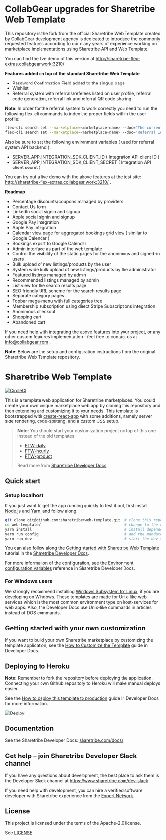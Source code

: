 # CollabGear upgrades for Sharetribe Web Template

This repository is the fork from the official Sharetribe Web Template created by CollabGear
development agency is dedicated to introduce the commonly requested features according to our
many years of experience working on marketplace implementations using Sharetribe API and Web Template.

You can find the live demo of this version at http://sharetribe-flex-extras.collabgear.work:3210/

**Features added on top of the standard Sharetribe Web Template**

- Password Confirmation Field added to the singup page
- Wishlist
- Referral system with referrals/referees listed on user profile, referral code generation, referral link and referral QR code sharing

**Note**: In order for the referral system to work correctly you need to run the following flex-cli
commands to index the proper fields within the user profile:

```sh
flex-cli search set --marketplace=<marketplace-name> --doc="The current user own referral Id" --schema-for=userProfile --key=referralOwnId --scope=public --type=enum
flex-cli search set --marketplace=<marketplace-name> --doc="Referral Id of the user who invited the current user to the platform" --schema-for=userProfile --key=referralId --scope=public --type=enum
```

Also be sure to set the following environment variables ( used for referral system API backend ):
- SERVER_APP_INTEGRATION_SDK_CLIENT_ID ( Integration API client ID )
- SERVER_APP_INTEGRATION_SDK_CLIENT_SECRET ( Integration API client secret )

You can try out a live demo with the above features at the test site: http://sharetribe-flex-extras.collabgear.work:3210/ .

**Roadmap**

- Percentage discounts/coupons managed by providers
- Contact Us form
- LinkedIn social signin and signup
- Apple social signin and signup
- Google Pay integration
- Apple Pay integration
- Calendar view page for aggregated bookings grid view ( similar to Google Calendar )
- Bookings export to Google Calendar
- Admin interface as part of the web template
- Control the visibility of the static pages for the anonimous and signed-in users
- Bulk upload of new listings/products by the user
- System wide bulk upload of new listings/products by the administrator
- Featured listings managed by admin
- Recommended listings managed by admin
- List view for the search results page
- SEO friendly URL scheme for the search results page
- Separate category pages
- Topbar mega-menu with full categories tree
- Membership subscription using direct Stripe Subscriptions integration
- Anonimous checkout
- Shopping cart
- Abandoned cart

If you need help with integrating the above features into your project, or any other custom features implementation -
feel free to contact us at info@collabgear.com .

**Note**: Below are the setup and configuration instructions from the original Sharetribe
Web Template repository.

# Sharetribe Web Template

[![CircleCI](https://circleci.com/gh/sharetribe/web-template.svg?style=svg)](https://circleci.com/gh/sharetribe/web-template)

This is a template web application for Sharetribe marketplaces. You could create your own unique
marketplace web app by cloning this repository and then extending and customizing it to your needs.
This template is bootstrapped with
[create-react-app](https://github.com/facebookincubator/create-react-app) with some additions,
namely server side rendering, code-splitting, and a custom CSS setup.

> **Note**: You should start your customization project on top of this one instead of the old
> templates:
>
> - [FTW-daily](https://github.com/sharetribe/ftw-daily)
> - [FTW-hourly](https://github.com/sharetribe/ftw-hourly)
> - [FTW-product](https://github.com/sharetribe/ftw-hourly)
>
> Read more from
> [Sharetribe Developer Docs](https://www.sharetribe.com/docs/template/sharetribe-web-template/)

## Quick start

### Setup localhost

If you just want to get the app running quickly to test it out, first install
[Node.js](https://nodejs.org/) and [Yarn](https://yarnpkg.com/), and follow along:

```sh
git clone git@github.com:sharetribe/web-template.git  # clone this repository
cd web-template/                                      # change to the cloned directory
yarn install                                          # install dependencies
yarn run config                                       # add the mandatory env vars to your local config
yarn run dev                                          # start the dev server, this will open a browser in localhost:3000
```

You can also follow along the
[Getting started with Sharetribe Web Template](https://www.sharetribe.com/docs/introduction/getting-started-with-web-template/)
tutorial in the [Sharetribe Developer Docs](https://www.sharetribe.com/docs/).

For more information of the configuration, see the
[Environment configuration variables](https://www.sharetribe.com/docs/template/template-env/)
reference in Sharetribe Developer Docs.

### For Windows users

We strongly recommend installing
[Windows Subsystem for Linux](https://docs.microsoft.com/en-us/windows/wsl/about), if you are
developing on Windows. These templates are made for Unix-like web services which is the most common
environment type on host-services for web apps. Also, the Developer Docs use Unix-like commands in
articles instead of DOS commands.

## Getting started with your own customization

If you want to build your own Sharetribe marketplace by customizing the template application, see
the
[How to Customize the Template](https://www.sharetribe.com/docs/template/how-to-customize-template/)
guide in Developer Docs.

## Deploying to Heroku

**Note:** Remember to fork the repository before deploying the application. Connecting your own
Github repository to Heroku will make manual deploys easier.

See the
[How to deploy this template to production](https://www.sharetribe.com/docs/template/how-to-deploy-template-to-production/)
guide in Developer Docs for more information.

[![Deploy](https://www.herokucdn.com/deploy/button.svg)](https://heroku.com/deploy)

## Documentation

See the Sharetribe Developer Docs: [sharetribe.com/docs/](https://www.sharetribe.com/docs/)

## Get help – join Sharetribe Developer Slack channel

If you have any questions about development, the best place to ask them is the Developer Slack
channel at https://www.sharetribe.com/dev-slack

If you need help with development, you can hire a verified software developer with Sharetribe
experience from the [Expert Network](https://www.sharetribe.com/experts/).

## License

This project is licensed under the terms of the Apache-2.0 license.

See [LICENSE](LICENSE)
